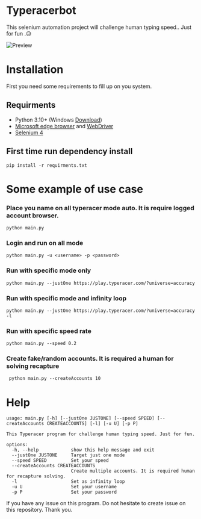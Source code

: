# Typeracerbot
This selenium automation project will challenge human typing speed.. Just for fun .😥

![Preview](assets/typeracer-preview.gif)

# Installation
First you need some requirements to fill up on you system.

## Requirments
- Python 3.10+ (Windows [Download](https://www.python.org/downloads/))
- [Microsoft edge browser](https://www.microsoftedgeinsider.com/en-us/download) and [WebDriver](https://developer.microsoft.com/en-us/microsoft-edge/tools/webdriver/)
- [Selenium 4](https://pypi.org/project/selenium/)
  
## First time run dependency install
``` pip install -r requirments.txt ```


# Some example of use case

### Place you name on all typeracer mode auto. It is require logged account browser.
``` python main.py ```

### Login and run on all mode
``` python main.py -u <username> -p <password> ```

### Run with specific  mode only
``` python main.py --justOne https://play.typeracer.com/?universe=accuracy ```

### Run with specific  mode and infinity loop
``` python main.py --justOne https://play.typeracer.com/?universe=accuracy -l ```

### Run with specific  speed rate
``` python main.py --speed 0.2 ```

### Create fake/random accounts. It is required a human for solving recapture
``` python main.py --createAccounts 10```

# Help
```
usage: main.py [-h] [--justOne JUSTONE] [--speed SPEED] [--createAccounts CREATEACCOUNTS] [-l] [-u U] [-p P]

This Typeracer program for challenge human typing speed. Just for fun.

options:
  -h, --help            show this help message and exit
  --justOne JUSTONE     Target just one mode
  --speed SPEED         Set your speed
  --createAccounts CREATEACCOUNTS
                        Create multiple accounts. It is required human for recapture solving.
  -l                    Set as infinity loop
  -u U                  Set your username
  -p P                  Set your password
  ```

If you have any issue on this program. Do not hesitate to create issue on this repository. Thank you. 
